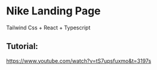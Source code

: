 # Nike Landing Page 
Tailwind Css + React + Typescript

## Tutorial: 
https://www.youtube.com/watch?v=tS7upsfuxmo&t=3197s